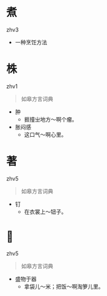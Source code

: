 # 煮
zhv3
- 一种烹饪方法

# 株
zhv1
> 如皋方言词典
- 肿
  - 捱撞㞢地方～啊个瘤。
- 胀闷感
  - 这口气～啊心里。

# 著
zhv5
> 如皋方言词典
- 钉
  - 在衣裳上～钮子。

# 𣥼
zhv5
> 如皋方言词典
- 盛物于器
  - 拿袋儿～米；把饭～啊淘箩儿里。
